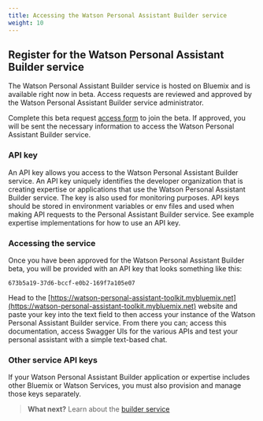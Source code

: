 ```yaml
---
title: Accessing the Watson Personal Assistant Builder service
weight: 10
---
```

## Register for the Watson Personal Assistant Builder service
The Watson Personal Assistant Builder service is hosted on Bluemix and is available right now in beta.  Access requests are reviewed and approved by the Watson Personal Assistant Builder service administrator.   

Complete this beta request [access form]({{site.baseurl}}/broken_link) to join the beta.  If approved, you will be sent the necessary information to access the Watson Personal Assistant Builder service. 

### API key
An API key allows you access to the Watson Personal Assistant Builder service.  An API key uniquely identifies the developer organization that is creating expertise or applications that use the Watson Personal Assistant Builder service.  The key is also used for monitoring purposes. API keys should be stored in environment variables or env files and used when making API requests to the Personal Assistant Builder service.  See example expertise implementations for how to use an API key.

### Accessing the service
Once you have been approved for the Watson Personal Assistant Builder beta, you will be provided with an API key that looks something like this:

`673b5a19-37d6-bccf-e0b2-169f7a105e07`

Head to the [https://watson-personal-assistant-toolkit.mybluemix.net](https://watson-personal-assistant-toolkit.mybluemix.net) website and paste your key into the text field to then access your instance of the Watson Personal Assistant Builder service. From there you can; access this documentation, access Swagger UIs for the various APIs and test your personal assistant with a simple text-based chat.

### Other service API keys
If your Watson Personal Assistant Builder application or expertise includes other Bluemix or Watson Services, you must also provision and manage those keys separately.   

>**What next?**  Learn about the [builder service]({{site.baseurl}}/understand-service/overview)
